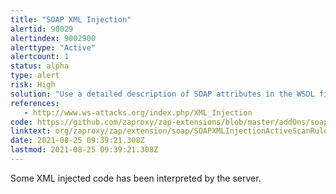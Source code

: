 ```yaml
---
title: "SOAP XML Injection"
alertid: 90029
alertindex: 9002900
alerttype: "Active"
alertcount: 1
status: alpha
type: alert
risk: High
solution: "Use a detailed description of SOAP attributes in the WSDL file."
references:
   - http://www.ws-attacks.org/index.php/XML_Injection
code: https://github.com/zaproxy/zap-extensions/blob/master/addOns/soap/src/main/java/org/zaproxy/zap/extension/soap/SOAPXMLInjectionActiveScanRule.java
linktext: org/zaproxy/zap/extension/soap/SOAPXMLInjectionActiveScanRule.java
date: 2021-08-25 09:39:21.308Z
lastmod: 2021-08-25 09:39:21.308Z
---
```

Some XML injected code has been interpreted by the server.
